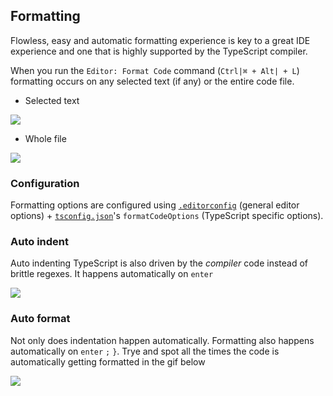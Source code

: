 ## Formatting

Flowless, easy and automatic formatting experience is key to a great IDE experience and one that is highly supported by the TypeScript compiler.

When you run the `Editor: Format Code` command (`Ctrl|⌘ + Alt| + L`) formatting occurs on any selected text (if any) or the entire code file.

* Selected text

![](https://raw.githubusercontent.com/johnpaularthur/johnpaularthur.github.io/master/screens/format/formatSelected.gif)

* Whole file

![](https://raw.githubusercontent.com/johnpaularthur/johnpaularthur.github.io/master/screens/format/formatWholeFile.gif)


### Configuration

Formatting options are configured using [`.editorconfig`][editorconfig] (general editor options) + [`tsconfig.json`][tsconfig]'s `formatCodeOptions` (TypeScript specific options).

### Auto indent

Auto indenting TypeScript is also driven by the *compiler* code instead of brittle regexes. It happens automatically on `enter`

![](https://raw.githubusercontent.com/johnpaularthur/johnpaularthur.github.io/master/screens/format/autoIndent.gif)

### Auto format

Not only does indentation happen automatically. Formatting also happens automatically on `enter` `;` `}`. Trye and spot all the times the code is automatically getting formatted in the gif below

![](https://raw.githubusercontent.com/johnpaularthur/johnpaularthur.github.io/master/screens/format/autoFormat.gif)

[editorconfig]:/config/editorconfig.md
[tsconfig]:/config/tsconfig.md
